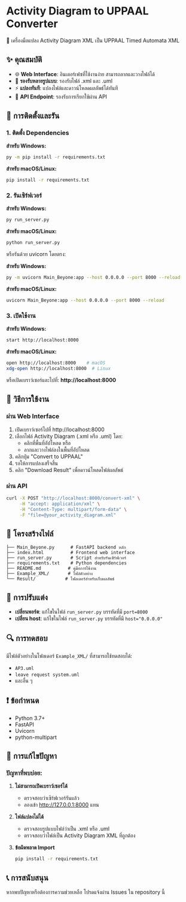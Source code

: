 # Activity Diagram to UPPAAL Converter

🔄 เครื่องมือแปลง Activity Diagram XML เป็น UPPAAL Timed Automata XML

## ✨ คุณสมบัติ

- 🌐 **Web Interface**: อินเตอร์เฟซที่ใช้งานง่าย สามารถลากและวางไฟล์ได้
- 📁 **รองรับหลายรูปแบบ**: รองรับไฟล์ .xml และ .uml
- ⚡ **แปลงทันที**: แปลงไฟล์และดาวน์โหลดผลลัพธ์ได้ทันที
- 🎯 **API Endpoint**: รองรับการเรียกใช้ผ่าน API

## 🚀 การติดตั้งและรัน

### 1. ติดตั้ง Dependencies

**สำหรับ Windows:**
```bash
py -m pip install -r requirements.txt
```

**สำหรับ macOS/Linux:**
```bash
pip install -r requirements.txt
```

### 2. รันเซิร์ฟเวอร์

**สำหรับ Windows:**
```bash
py run_server.py
```

**สำหรับ macOS/Linux:**
```bash
python run_server.py
```

หรือรันด้วย uvicorn โดยตรง:

**สำหรับ Windows:**
```bash
py -m uvicorn Main_Beyone:app --host 0.0.0.0 --port 8000 --reload
```

**สำหรับ macOS/Linux:**
```bash
uvicorn Main_Beyone:app --host 0.0.0.0 --port 8000 --reload
```

### 3. เปิดใช้งาน

**สำหรับ Windows:**
```bash
start http://localhost:8000
```

**สำหรับ macOS/Linux:**
```bash
open http://localhost:8000    # macOS
xdg-open http://localhost:8000  # Linux
```

หรือเปิดเบราว์เซอร์และไปที่: **http://localhost:8000**

## 📖 วิธีการใช้งาน

### ผ่าน Web Interface

1. เปิดเบราว์เซอร์ไปที่ http://localhost:8000
2. เลือกไฟล์ Activity Diagram (.xml หรือ .uml) โดย:
   - คลิกที่พื้นที่อัปโหลด หรือ
   - ลากและวางไฟล์ลงในพื้นที่อัปโหลด
3. คลิกปุ่ม "Convert to UPPAAL"
4. รอให้การแปลงเสร็จสิ้น
5. คลิก "Download Result" เพื่อดาวน์โหลดไฟล์ผลลัพธ์

### ผ่าน API

```bash
curl -X POST "http://localhost:8000/convert-xml" \
     -H "accept: application/xml" \
     -H "Content-Type: multipart/form-data" \
     -F "file=@your_activity_diagram.xml"
```

## 📁 โครงสร้างไฟล์

```
├── Main_Beyone.py      # FastAPI backend หลัก
├── index.html          # Frontend web interface
├── run_server.py       # Script สำหรับรันเซิร์ฟเวอร์
├── requirements.txt    # Python dependencies
├── README.md          # คู่มือการใช้งาน
├── Example_XML/       # ไฟล์ตัวอย่าง
└── Result/           # โฟลเดอร์สำหรับเก็บผลลัพธ์
```

## 🔧 การปรับแต่ง

- **เปลี่ยนพอร์ต**: แก้ไขในไฟล์ `run_server.py` บรรทัดที่มี `port=8000`
- **เปลี่ยน host**: แก้ไขในไฟล์ `run_server.py` บรรทัดที่มี `host="0.0.0.0"`

## 🔍 การทดสอบ

มีไฟล์ตัวอย่างในโฟลเดอร์ `Example_XML/` ที่สามารถใช้ทดสอบได้:
- `AP3.uml`
- `leave request system.uml`
- และอื่น ๆ

## ❗ ข้อกำหนด

- Python 3.7+
- FastAPI
- Uvicorn
- python-multipart

## 🐛 การแก้ไขปัญหา

### ปัญหาที่พบบ่อย:

1. **ไม่สามารถเปิดเบราว์เซอร์ได้**
   - ตรวจสอบว่าเซิร์ฟเวอร์รันแล้ว
   - ลองเข้า http://127.0.0.1:8000 แทน

2. **ไฟล์แปลงไม่ได้**
   - ตรวจสอบรูปแบบไฟล์ว่าเป็น .xml หรือ .uml
   - ตรวจสอบว่าไฟล์เป็น Activity Diagram XML ที่ถูกต้อง

3. **ข้อผิดพลาด Import**
   ```bash
   pip install -r requirements.txt
   ```

## 📞 การสนับสนุน

หากพบปัญหาหรือต้องการความช่วยเหลือ โปรดแจ้งผ่าน Issues ใน repository นี้ 